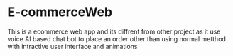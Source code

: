 # E-commerceWeb
This is a ecommerce web app and its diffrent from other project as it use voice AI based chat bot to place an order other than using normal metthod with intractive user interface and animations 
